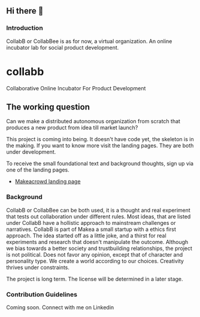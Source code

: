 ## Hi there 👋

<!--

**Here are some ideas to get you started:**

🙋‍♀️ A short introduction - what is your organization all about?
🌈 Contribution guidelines - how can the community get involved?
👩‍💻 Useful resources - where can the community find your docs? Is there anything else the community should know?
🍿 Fun facts - what does your team eat for breakfast?
🧙 Remember, you can do mighty things with the power of [Markdown](https://docs.github.com/github/writing-on-github/getting-started-with-writing-and-formatting-on-github/basic-writing-and-formatting-syntax)
-->

### Introduction
CollabB or CollabBee is as for now, a virtual organization. An online incubator lab for social product development.

# collabb
Collaborative Online Incubator For Product Development

## The working question
Can we make a distributed autonomous organization from scratch that produces a new product from idea till market launch? 

This project is coming into being.  It doesn't have code yet, the skeleton is in the making. If you want to know more visit the landing pages. They are both under development.

To receive the small foundational text and background thoughts, sign up via one of the landing pages.

- [Makeacrowd landing page](https://makeacrowd.com)

### Background
CollabB or CollabBee can be both used, it is a thought and real experiment that tests out collaboration under different rules.
Most ideas, that are listed under CollabB have a hollistic approach to mainstream challenges or narratives. CollabB is part of Makea a small startup with a ethics first approach. 
The idea started off as a little joke, and a thirst for real experiments and research that doesn't manipulate the outcome.
Although we bias towards a better society and trustbuilding relationships, the project is not political. Does not favor any opinion, except that of
character and personality type. We create a world according to our choices. Creativity thrives under constraints.

The project is long term. The license will be determined in a later stage.

### Contribution Guidelines
Coming soon. Connect with me on Linkedin

